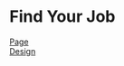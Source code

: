 <h1>Find Your Job</h1>

[Page](https://mikroffarad.github.io/workbench/own/layouts/single-page/findYourJob/) <br>
[Design](https://www.figma.com/file/nAsaQE6gK3EUMjSHqWNA53/FindYourJob) <br>
